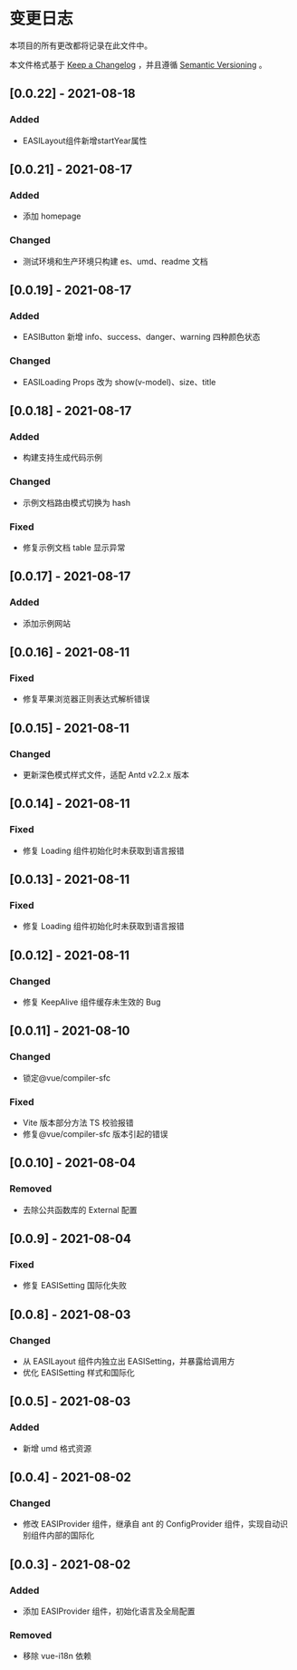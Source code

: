 # 变更日志

本项目的所有更改都将记录在此文件中。

本文件格式基于 [Keep a Changelog](https://keepachangelog.com/zh-CN/1.0.0/) ，并且遵循 [Semantic Versioning](https://semver.org/spec/v2.0.0.html) 。

## [0.0.22] - 2021-08-18

### Added

- EASILayout组件新增startYear属性

## [0.0.21] - 2021-08-17

### Added

- 添加 homepage

### Changed

- 测试环境和生产环境只构建 es、umd、readme 文档

## [0.0.19] - 2021-08-17

### Added

- EASIButton 新增 info、success、danger、warning 四种颜色状态

### Changed

- EASILoading Props 改为 show(v-model)、size、title

## [0.0.18] - 2021-08-17

### Added

- 构建支持生成代码示例

### Changed

- 示例文档路由模式切换为 hash

### Fixed

- 修复示例文档 table 显示异常

## [0.0.17] - 2021-08-17

### Added

- 添加示例网站

## [0.0.16] - 2021-08-11

### Fixed

- 修复苹果浏览器正则表达式解析错误

## [0.0.15] - 2021-08-11

### Changed

- 更新深色模式样式文件，适配 Antd v2.2.x 版本

## [0.0.14] - 2021-08-11

### Fixed

- 修复 Loading 组件初始化时未获取到语言报错

## [0.0.13] - 2021-08-11

### Fixed

- 修复 Loading 组件初始化时未获取到语言报错

## [0.0.12] - 2021-08-11

### Changed

- 修复 KeepAlive 组件缓存未生效的 Bug

## [0.0.11] - 2021-08-10

### Changed

- 锁定@vue/compiler-sfc

### Fixed

- Vite 版本部分方法 TS 校验报错
- 修复@vue/compiler-sfc 版本引起的错误

## [0.0.10] - 2021-08-04

### Removed

- 去除公共函数库的 External 配置

## [0.0.9] - 2021-08-04

### Fixed

- 修复 EASISetting 国际化失败

## [0.0.8] - 2021-08-03

### Changed

- 从 EASILayout 组件内独立出 EASISetting，并暴露给调用方
- 优化 EASISetting 样式和国际化

## [0.0.5] - 2021-08-03

### Added

- 新增 umd 格式资源

## [0.0.4] - 2021-08-02

### Changed

- 修改 EASIProvider 组件，继承自 ant 的 ConfigProvider 组件，实现自动识别组件内部的国际化

## [0.0.3] - 2021-08-02

### Added

- 添加 EASIProvider 组件，初始化语言及全局配置

### Removed

- 移除 vue-i18n 依赖
